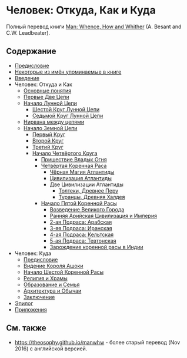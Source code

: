 # Человек: Откуда, Как и Куда

Полный перевод книги [Man: Whence, How and Whither](https://archive.org/details/manwhencehowandw031919mbp) (A. Besant and C.W. Leadbeater).

## Содержание

- [Предисловие](ru/00.foreword.md)
- [Некоторые из имён упоминаемые в книге](ru/00.characters.md)
- [Введение](ru/01.introduction.md)
- Человек: Откуда и Как
  - [Основные понятия](ru/01.preliminaries.md)
  - [Первые Две Цепи](ru/02.1st-and-2nd-chains.md)
  - [Начало Лунной Цепи](ru/03.early-moon-chain.md)
    - [Шестой Круг Лунной Цепи](ru/04.6th-moon-round.md)
    - [Седьмой Круг Лунной Цепи](ru/05.7th-moon-round.md)
  - [Нирвана между цепями](ru/06.0.interchain-nirvana.md)
  - [Начало Земной Цепи](ru/06.early-earth-chain.md)
    - [Первый Круг](ru/07.1st-round.md)
    - [Второй Круг](ru/07.2nd-round.md)
    - [Третий Круг](ru/07.3rd-round.md)
    - [Начало Четвёртого Круга](ru/07.4th-round.md)
      - [Пришествие Владык Огня](ru/07.lords-of-fire.md)
      - [Четвёртая Коренная Раса](ru/08.4th-root-race.md)
        - [Чёрная Магия Атлантиды](ru/10.atlantean-black-magic.md)
        - [Цивилизация Атлантиды](ru/11.atlantean-civilization.md)
        - Две Цивилизации Атлантиды
          - [Толтеки, Древнее Перу](ru/12.tolteks-ancient-peru.md)
          - [Туранцы, Древняя Халдея](ru/13.turanians-ancient-chaldea.md)
      - [Начало Пятой Коренной Расы](ru/14.5th-root-race.md)
        - [Возведение Великого Города](ru/15.the-great-city.md)
        - [Ранняя Арийская Цивилизация и Империя](ru/16.1-aryans.md)
        - [2-ая Подраса: Арабская](ru/16.2-arabians.md)
        - [3-яя Подраса: Иранская](ru/16.3-iranians.md)
        - [4-ая Подраса: Кельтская](ru/16.4-celts.md)
        - [5-ая Подраса: Тевтонская](ru/16.5-teutons.md)
        - [Зарождение коренной расы в Индии](ru/16.root-stock.md)
- Человек: Куда
  - [Предисловие](ru/20.6th-root-race-intro.md)
  - [Видение Короля Ашоки](ru/21.king-ashoka-vision.md)
  - [Начало Шестой Коренной Расы](ru/23.early-6th-root-race.md)
  - [Религия и Храмы](ru/24.religion-and-temples.md)
  - [Образование и Семья](ru/25.education-and-family.md)
  - [Архитектура и Обычаи](ru/26.architecture-and-customs.md)
  - [Заключение](ru/conclusion.md)
- [Эпилог](ru/epilogue.md)
- [Приложения](ru/appendix.md)

## См. также

- https://theosophy.github.io/manwhw - более старый перевод (Nov 2016) с английской версией.
